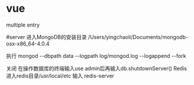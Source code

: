 # vue
multiple entry

#server
进入MongoDB的安装目录 /Users/yingchaoli/Documents/mongodb-osx-x86_64-4.0.4

执行
mongod --dbpath data --logpath log/mongod.log --logappend --fork

关闭
在操作数据库的终端输入use admin后再输入db.shutdownServer() 
Redis
进入redis目录/usr/local/etc
输入 redis-server

